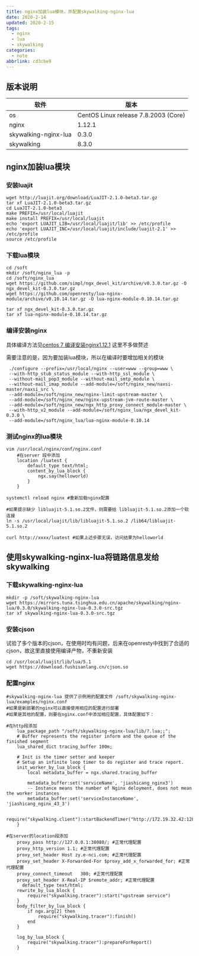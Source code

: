```yaml
---
title: nginx加装lua模块，并配置skywalking-nginx-lua
date: 2020-2-14
updated: 2020-2-15
tags:
  - nginx
  - lua
  - skywalking
categories:
  - note
abbrlink: cd3cbe9
---
```

## 版本说明
软件|版本
-|-
os|CentOS Linux release 7.8.2003 (Core)
nginx|1.12.1
skywalking-nginx-lua|0.3.0
skywalking|8.3.0


## nginx加装lua模块

### 安装luajit
```shell
wget http://luajit.org/download/LuaJIT-2.1.0-beta3.tar.gz
tar xf LuaJIT-2.1.0-beta3.tar.gz 
cd LuaJIT-2.1.0-beta3
make PREFIX=/usr/local/luajit
make install PREFIX=/usr/local/luajit
echo 'export LUAJIT_LIB=/usr/local/luajit/lib' >> /etc/profile
echo 'export LUAJIT_INC=/usr/local/luajit/include/luajit-2.1' >> /etc/profile
source /etc/profile
```

### 下载lua模块
```shell
cd /soft
mkdir /soft/nginx_lua -p
cd /soft/nginx_lua
wget https://github.com/simpl/ngx_devel_kit/archive/v0.3.0.tar.gz -O ngx_devel_kit-0.3.0.tar.gz
wget https://github.com/openresty/lua-nginx-module/archive/v0.10.14.tar.gz -O lua-nginx-module-0.10.14.tar.gz

tar xf ngx_devel_kit-0.3.0.tar.gz
tar xf lua-nginx-module-0.10.14.tar.gz
```

### 编译安装nginx
具体编译方法见[centos 7 编译安装nginx1.12.1](https://www.fushisanlang.cn/2021/02/09/note/nginx/centos%207%20%E7%BC%96%E8%AF%91%E5%AE%89%E8%A3%85nginx1.12.1%E5%B9%B6%E5%8A%A0%E8%BD%BDnginx_upstream_check_module%E6%A8%A1%E5%9D%97/)
这里不多做赘述

需要注意的是，因为要加装lua模块，所以在编译时要增加相关的模块
```shell
 ./configure --prefix=/usr/local/nginx --user=www --group=www \
 --with-http_stub_status_module --with-http_ssl_module \
 --without-mail_pop3_module --without-mail_smtp_module \
 --without-mail_imap_module --add-module=/soft/nginx_new/naxsi-master/naxsi_src \
 --add-module=/soft/nginx_new/nginx-limit-upstream-master \
 --add-module=/soft/nginx_new/nginx-upstream-jvm-route-master \
 --add-module=/soft/nginx_new/ngx_http_proxy_connect_module-master \
 --with-http_v2_module --add-module=/soft/nginx_lua/ngx_devel_kit-0.3.0 \
 --add-module=/soft/nginx_lua/lua-nginx-module-0.10.14
```

### 测试nginx的lua模块
```
vim /usr/local/nginx/conf/nginx.conf
    #在server 段中添加
    location /luatest {
        default_type text/html;
        content_by_lua_block {
            ngx.say(helloworld)
        }
    }

systemctl reload nginx #重新加载nginx配置

#如果提示缺少 libluajit-5.1.so.2文件，则需要给 libluajit-5.1.so.2添加一个软连接
ln -s /usr/local/luajit/lib/libluajit-5.1.so.2 /lib64/libluajit-5.1.so.2

curl http://xxxx/luatest #如果上述步骤无误，访问结果为helloworld
```

## 使用skywalking-nginx-lua将链路信息发给skywalking

### 下载skywalking-nginx-lua
```
mkdir -p /soft/skywalking-nginx-lua
wget https://mirrors.tuna.tsinghua.edu.cn/apache/skywalking/nginx-lua/0.3.0/skywalking-nginx-lua-0.3.0-src.tgz
tar xf skywalking-nginx-lua-0.3.0-src.tgz
```

### 安装cjson
试验了多个版本的cjson，在使用时均有问题，后来在openresty中找到了合适的cjson，故这里直接使用编译产物，不重新安装
```shell
cd /usr/local/luajit/lib/lua/5.1
wget https://download.fushisanlang.cn/cjson.so
```

### 配置nginx
```shell
#skywalking-nginx-lua 提供了示例用的配置文件 /soft/skywalking-nginx-lua/examples/nginx.conf
#如果是新部署的nginx可以直接使用相应的配置进行部署
#如果是其他的配置，则要在nginx.conf中添加相应配置，具体配置如下：

#在http段添加
    lua_package_path "/soft/skywalking-nginx-lua/lib/?.lua;;";
    # Buffer represents the register inform and the queue of the finished segment
    lua_shared_dict tracing_buffer 100m;

    # Init is the timer setter and keeper
    # Setup an infinite loop timer to do register and trace report.
    init_worker_by_lua_block {
        local metadata_buffer = ngx.shared.tracing_buffer

        metadata_buffer:set('serviceName', 'jiashicang_nginx3')
        -- Instance means the number of Nginx deloyment, does not mean the worker instances
        metadata_buffer:set('serviceInstanceName', 'jiashicang_nginx_43_3')

        require("skywalking.client"):startBackendTimer("http://172.19.32.42:12800")
    }

#在server的location段添加
    proxy_pass http://127.0.0.1:38080/; #正常代理配置
    proxy_http_version 1.1; #正常代理配置
    proxy_set_header Host zy.e-nci.com; #正常代理配置
    proxy_set_header X-Forwarded-For $proxy_add_x_forwarded_for; #正常代理配置
    proxy_connect_timeout   300; #正常代理配置
    proxy_set_header X-Real-IP $remote_addr; #正常代理配置
      default_type text/html;
    rewrite_by_lua_block {
        require("skywalking.tracer"):start("upstream service")
    }
    body_filter_by_lua_block {
        if ngx.arg[2] then
            require("skywalking.tracer"):finish()
        end
    }

    log_by_lua_block {
        require("skywalking.tracer"):prepareForReport()
    }

```
